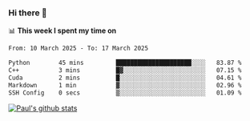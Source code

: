 ### Hi there 👋

📊 **This week I spent my time on**
<!--START_SECTION:waka-->

```txt
From: 10 March 2025 - To: 17 March 2025

Python        45 mins         █████████████████████░░░░   83.87 %
C++           3 mins          █▓░░░░░░░░░░░░░░░░░░░░░░░   07.15 %
Cuda          2 mins          █░░░░░░░░░░░░░░░░░░░░░░░░   04.61 %
Markdown      1 min           ▓░░░░░░░░░░░░░░░░░░░░░░░░   02.96 %
SSH Config    0 secs          ▒░░░░░░░░░░░░░░░░░░░░░░░░   01.09 %
```

<!--END_SECTION:waka-->


[![Paul's github stats](https://github-readme-stats.vercel.app/api?username=mickeyouyou&theme=dracula&show_icons=true)](https://github.com/anuraghazra/github-readme-stats)

